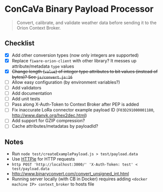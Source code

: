 # ConCaVa Binary Payload Processor

> Convert, calibrate, and validate weather data before sending it to the Orion Context Broker.

## Checklist

- [x] Add other conversion types (now only integers are supported)
- [x] Replace `fiware-orion-client` with other library? It messes up attribute/metadata `type` values
- [x] ~~Change length (`value`) of integer type attributes to bit values (instead of bytes)? See `js/convert.js:16`~~
- [ ] Allow easy configuration (by environment variables?)
- [ ] Add validators
- [ ] Add documentation
- [ ] Add unit tests
- [ ] Pass along X-Auth-Token to Context Broker after PEP is added
- [ ] Fix inaccurate LoRa connector example payload ID (`F03D291000001180`, http://www.danvk.org/hex2dec.html)
- [ ] Add support for GZIP compression?
- [ ] Cache attributes/metadatas by payloadId?

## Notes

- Run `node test/createExamplePayload.js > test/payload.data`
- Use [HTTPie](https://github.com/jkbrzt/httpie) for HTTP requests
- `http POST 'http://localhost:3000/' 'X-Auth-Token: test' < test/payload.data`
- http://www.binaryconvert.com/convert_unsigned_int.html
- Running server locally (with CB in Docker) requires adding `<docker machine IP> context_broker` to hosts file
